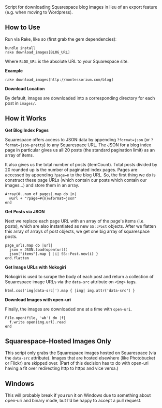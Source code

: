Script for downloading Squarespace blog images in lieu of an export feature (e.g. when moving to Wordpress).

## How to Use

Run via Rake, like so (first grab the gem dependencies):

    bundle install
    rake download_images[BLOG_URL]

Where `BLOG_URL` is the absolute URL to your Squarespace site.

**Example**

    rake download_images[http://montessorium.com/blog]

**Download Location**

By default, images are downloaded into a corresponding directory for each post in `images/`.

## How it Works

**Get Blog Index Pages**

Squarespace offers access to JSON data by appending `?format=json` (or `?format=json-pretty`) to any Squarespace URL. The JSON for a blog index page in particular gives us all 20 posts (the standard pagination limit) as an array of items.

It also gives us the total number of posts (itemCount). Total posts divided by 20 rounded up is the number of paginated index pages. Pages are accessed by appending `?page=n` to the blog URL. So, the first thing we do is construct these page URLs (which contain our posts which contain our images...) and store them in an array.

    Array(0..num_of_pages).map do |n|
      @url + "?page=#{n}&format=json"
    end

**Get Posts via JSON**

Next we replace each page URL with an array of the page's items (i.e. posts), which are also instantiated as new `SS::Post` objects. After we flatten this array of arrays of post objects, we get one big array of squarespace posts.

    page_urls.map do |url|
      json = JSON.load(open(url))
      json["items"].map { |i| SS::Post.new(i) }
    end.flatten

**Get Image URLs with Nokogiri**

Nokogiri is used to scrape the body of each post and return a collection of Squarespace image URLs via the `data-src` attribute on `<img>` tags.

    html.css('img[data-src]').map { |img| img.attr('data-src') }

**Download Images with open-uri**

Finally, the images are downloaded one at a time with `open-uri`.

    File.open(file, 'wb') do |f|
      f.write open(img.url).read
    end

## Squarespace-Hosted Images Only

This script only grabs the Squarespace images hosted on Squarespace (via the `data-src` attribute). Images that are hosted elsewhere (like Photobucket or Flickr) are skipped over. (Part of this decision has to do with open-uri having a fit over redirecting http to https and vice versa.)

## Windows

This will probably break if you run it on Windows due to something about open-uri and binary mode, but I'd be happy to accept a pull request.